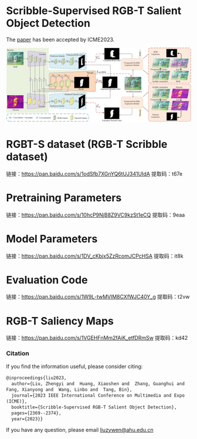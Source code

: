 # Scribble-Supervised RGB-T Salient Object Detection
The  [paper](RGBTScribble.pdf) has been accepted by ICME2023.


![Main](main.jpg)

# RGBT-S dataset (RGB-T Scribble dataset)
链接：https://pan.baidu.com/s/1odSfb7XGnYQ6tUJ341UIdA 
提取码：t67e 







# Pretraining Parameters
链接：https://pan.baidu.com/s/10hcP9NjB8Z9VC9kzSt1eCQ 
提取码：9eaa 

# Model Parameters
链接：https://pan.baidu.com/s/1DV_cKbjx5ZzRcomJCPcHSA 
提取码：it8k 

# Evaluation Code
链接：https://pan.baidu.com/s/1W9L-twMVlM8CXfWJC40Y_g 
提取码：t2vw 

# RGB-T Saliency Maps
链接：https://pan.baidu.com/s/1VGEHFnMm2fAiK_etfDRmSw 
提取码：kd42 

### Citation

If you find the information useful, please consider citing:

```
@inproceedings{liu2023,
  author={Liu, Zhengyi and  Huang, Xiaoshen and  Zhang, Guanghui and  Fang, Xianyong and  Wang, Linbo and  Tang, Bin},
  journal={2023 IEEE International Conference on Multimedia and Expo (ICME)}, 
  booktitle={Scribble-Supervised RGB-T Salient Object Detection}, 
  pages={2369--2374},
  year={2023}}
```
If you have any question, please email  liuzywen@ahu.edu.cn
